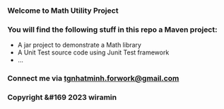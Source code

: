 ### Welcome to Math Utility Project
### You will find the following stuff in this repo a Maven project:
* A jar project to demonstrate a Math library
* A Unit Test source code using Junit Test framework
* ...
### Connect me via tgnhatminh.forwork@gmail.com
### Copyright &#169 2023 wiramin
